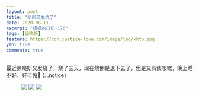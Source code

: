 ```yaml
---
layout: post
title: "妍妍又发烧了"
date: 2020-08-11
excerpt: "妍妍的日记-176"
tags: [徐晓妍]
feature: https://cdn.justice-love.com/image/jpg/xktp.jpg
yan: true
comments: true
---
```

最近徐晓妍又发烧了，烧了三天，现在烧倒是退下去了，但是又有痰咳嗽，晚上睡不好，好可怜🥺
{: .notice}
<figure>
    <img src="{{ site.staticUrl }}/yanyan/image/zuijinyoufashaole0.jpeg" />
    <img src="{{ site.staticUrl }}/yanyan/image/zuijinyoufashaole1.jpeg" />
    <img src="{{ site.staticUrl }}/yanyan/image/zuijinyoufashaole2.jpeg" />
</figure>
